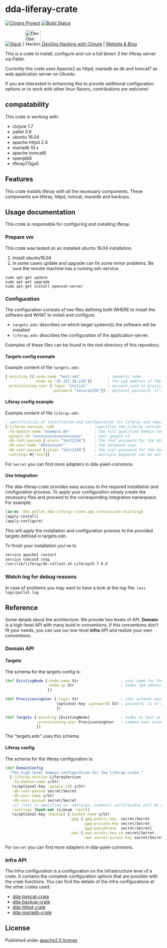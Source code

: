 # dda-liferay-crate

[![Clojars Project](https://img.shields.io/clojars/v/dda/dda-liferay-crate.svg)](https://clojars.org/dda/dda-liferay-crate)
[![Build Status](https://travis-ci.org/DomainDrivenArchitecture/dda-liferay-crate.svg?branch=master)](https://travis-ci.org/DomainDrivenArchitecture/dda-liferay-crate)

[![Slack](https://img.shields.io/badge/chat-clojurians-green.svg?style=flat)](https://clojurians.slack.com/messages/#dda-pallet/) | [<img src="https://domaindrivenarchitecture.org/img/meetup.svg" width=50 alt="DevOps Hacking with Clojure Meetup"> DevOps Hacking with Clojure](https://www.meetup.com/de-DE/preview/dda-pallet-DevOps-Hacking-with-Clojure) | [Website & Blog](https://domaindrivenarchitecture.org)


This is a crate to install, configure and run a full blown 3 tier liferay server via Pallet.

Currently this crate uses Apache2 as httpd, mariadb as db and tomcat7 as web application server on Ubuntu.

If you are interested in enhancing this to provide additional
configuration options or to work with other linux flavors,
contributions are welcome!

## compatability

This crate is working with:
 * clojure 1.7
 * pallet 0.8
 * ubuntu 16.04
 * apache httpd 2.4
 * mariadb 10.x
 * apache tomcat8
 * openjdk8
 * liferay7.0ga5

## Features

This crate installs liferay with all the necessary components. These components are liferay, httpd, tomcat, maraidb and backups.

## Usage documentation
This crate is responsible for configuring and installing liferay.

### Prepare vm
This crate was tested on an installed ubuntu 16.04 installation.
1. Install ubuntu16.04
2. In some cases update and upgrade can fix some minor problems. Be sure the remote machine has a running ssh-service.
```
sudo apt-get update
sudo apt-get upgrade
sudo apt-get install openssh-server
```

### Configuration
The configuration consists of two files defining both WHERE to install the software and WHAT to install and configure.
* `targets.edn`: describes on which target system(s) the software will be installed
* `liferay.edn`: describes the configuration of the application-server.

Examples of these files can be found in the root directory of this repository.

#### Targets config example
Example content of file `targets.edn`:
```clojure
{:existing [{:node-name "test-vm1"            ; semantic name
             :node-ip "35.157.19.218"}]       ; the ip4 address of the machine to be provisioned
 :provisioning-user {:login "initial"         ; account used to provision
                     :password "secure1234"}} ; optional password, if no ssh key is authorized
```

#### Liferay config example
Example content of file `liferay.edn`:
```clojure
; specification of installation and configuration for liferay and required SW
{:liferay-version :LR6                  ;specifies the Liferay version to be installed
 :fq-domain-name "example.de"           ; the full qualified domain name
 :google-id "xxxxxxxxxxxxxxxxxxxxx"     ; your google id
 :db-root-passwd {:plain "test1234"}    ; the root password for the database
 :db-user-name "dbtestuser"             ; the database user
 :db-user-passwd {:plain "test1234"}    ; the user password for the database
 :settings #{:test}}                    ; multiple keywords can be set. E.g. :test will use snakeoil certificates

```

For `Secret` you can find more adapters in dda-palet-commons.

#### Use Integration
The dda-liferay-crate provides easy access to the required installation and configuration process.
To apply your configuration simply create the necessary files and proceed to the corresponding integration namespace.
For example:
```clojure
(in-ns 'dda.pallet.dda-liferay-crate.app.instantiate-existing)
(apply-install)
(apply-configure)
```   
This will apply the installation and configuration process to the provided targets defined in targets.edn.

To finish your installation you've to
```bash
service apache2 restart
service tomcat8 stop
/var/lib/liferay/do-rollout.sh LiferayCE-7.0.4
```

### Watch log for debug reasons
In case of problems you may want to have a look at the log-file:
`less logs/pallet.log`

## Reference
Some details about the architecture: We provide two levels of API. **Domain** is a high-level API with many build in conventions. If this conventions don't fit your needs, you can use our low-level **infra** API and realize your own conventions.

### Domain API

#### Targets
The schema for the targets config is:
```clojure
(def ExistingNode {:node-name Str                   ; your name for the node
                   :node-ip Str                     ; nodes ip4 address       
                   })

(def ProvisioningUser {:login Str                   ; user account used for provisioning / executing tests
                       (optional-key :password) Str ; password, is no authorized ssh key is avail.
                       })

(def Targets {:existing [ExistingNode]              ; nodes to test or install
              :provisioning-user ProvisioningUser   ; common user account on all nodes given above
              })
```
The "targets.edn" uses this schema.

#### Liferay config
The schema for the liferay configuration is:
```clojure
(def DomainConfig
  "The high-level domain configuration for the liferay-crate."
  {:liferay-version LiferayVersion
   :fq-domain-name s/Str
   (s/optional-key :google-id) s/Str
   :db-root-passwd secret/Secret
   :db-user-name s/Str
   :db-user-passwd secret/Secret
   ;if :test is specified in :settings, snakeoil certificates will be used
   :settings (hash-set (s/enum :test))
   (s/optional-key :backup) {:bucket-name s/Str
                             :gpg {:gpg-public-key  secret/Secret
                                   :gpg-private-key secret/Secret
                                   :gpg-passphrase  secret/Secret}
                             :aws {:aws-access-key-id secret/Secret
                                   :aws-secret-access-key secret/Secret}}})
```

For `Secret` you can find more adapters in dda-palet-commons.

### Infra API
The Infra configuration is a configuration on the infrastructure level of a crate. It contains the complete configuration options that are possible with the crate functions. You can find the details of the infra configurations at the other crates used:
* [dda-tomcat-crate](https://github.com/DomainDrivenArchitecture/dda-tomcat-crate)
* [dda-backup-crate](https://github.com/DomainDrivenArchitecture/dda-backup-crate)
* [dda-httpd-crate](https://github.com/DomainDrivenArchitecture/dda-httpd-crate)
* [dda-mariadb-crate](https://github.com/DomainDrivenArchitecture/dda-mariadb-crate)


## License
Published under [apache2.0 license](LICENSE.md)
